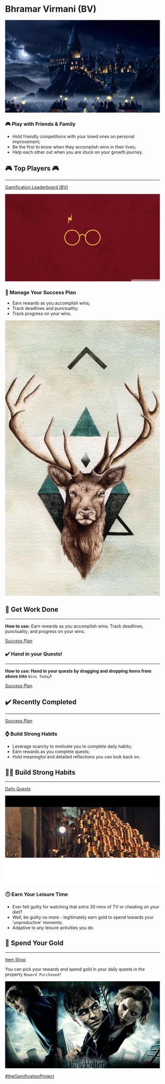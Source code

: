 # Bhramar Virmani (BV)

![Bhramar%20Virmani%20(BV)%209a7d056678f742869f38ee227b9f4cf0/Untitled.png](Bhramar%20Virmani%20(BV)%209a7d056678f742869f38ee227b9f4cf0/Untitled.png)

### 🎮 Play with Friends & Family

- Hold friendly competitions with your loved ones on personal improvement;
- Be the first to know when they accomplish wins in their lives;
- Help each other out when you are stuck on your growth journey.

## 🎮 Top Players 🎮

---

[Gamification Leaderboard (BV)](Bhramar%20Virmani%20(BV)%209a7d056678f742869f38ee227b9f4cf0/Gamification%20Leaderboard%20(BV)%207af6ecf913f746378d76599a8b78e2fc.md)

![Bhramar%20Virmani%20(BV)%209a7d056678f742869f38ee227b9f4cf0/Untitled%201.png](Bhramar%20Virmani%20(BV)%209a7d056678f742869f38ee227b9f4cf0/Untitled%201.png)

### 📅 Manage Your Success Plan

- Earn rewards as you accomplish wins;
- Track deadlines and punctuality;
- Track progress on your wins.

![Bhramar%20Virmani%20(BV)%209a7d056678f742869f38ee227b9f4cf0/Untitled%202.png](Bhramar%20Virmani%20(BV)%209a7d056678f742869f38ee227b9f4cf0/Untitled%202.png)

## 📅 Get Work Done

---

**How to use:** Earn rewards as you accomplish wins; Track deadlines, punctuality, and progress on your wins.

[Success Plan](Bhramar%20Virmani%20(BV)%209a7d056678f742869f38ee227b9f4cf0/Success%20Plan%203ebe8106ada7403f9fec2bd95e9b4d0c.md)

### ✔️ Hand in your Quests!

---

**How to use: Hand in your quests by dragging and dropping items from above into** `Wins Today`**!**

[Success Plan](Bhramar%20Virmani%20(BV)%209a7d056678f742869f38ee227b9f4cf0/Success%20Plan%20f27ba31902a34e06b44e010549affc71.md)

## ✔️ Recently Completed

---

[Success Plan](Bhramar%20Virmani%20(BV)%209a7d056678f742869f38ee227b9f4cf0/Success%20Plan%20f0407e91264442ebba69fd08ab077318.md)

### ⌚ Build Strong Habits

- Leverage scarcity to motivate you to complete daily habits;
- Earn rewards as you complete quests;
- Hold meaningful and detailed reflections you can look back on.

## 🧘‍♀️ Build Strong Habits

---

[Daily Quests](Bhramar%20Virmani%20(BV)%209a7d056678f742869f38ee227b9f4cf0/Daily%20Quests%20b659725f2fe8418c850e6d824927b337.md)

![Bhramar%20Virmani%20(BV)%209a7d056678f742869f38ee227b9f4cf0/Untitled%203.png](Bhramar%20Virmani%20(BV)%209a7d056678f742869f38ee227b9f4cf0/Untitled%203.png)

### 🕓 Earn Your Leisure Time

- Ever felt guilty for watching that extra 30 mins of TV or cheating on your diet?
- Well, be guilty no more - legitimately earn gold to spend towards your 'unproductive' moments.
- Adaptive to any leisure activities you do.

## 🤑 Spend Your Gold

---

[Item Shop](Bhramar%20Virmani%20(BV)%209a7d056678f742869f38ee227b9f4cf0/Item%20Shop%201de1b5071f62462f80f975b5afba2b39.md)

You can pick your rewards and spend gold in your daily quests in the property `Reward Purchased?`

![Bhramar%20Virmani%20(BV)%209a7d056678f742869f38ee227b9f4cf0/Untitled%204.png](Bhramar%20Virmani%20(BV)%209a7d056678f742869f38ee227b9f4cf0/Untitled%204.png)

[#theGamificationProject](Bhramar%20Virmani%20(BV)%209a7d056678f742869f38ee227b9f4cf0/#theGamificationProject%208323a931cdcb4680b52eef6d9f3fd7eb.md)